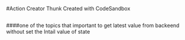 #Action Creator Thunk
Created with CodeSandbox
##
####one of the topics that important to get latest value from backeend without set the Intail value of state 
